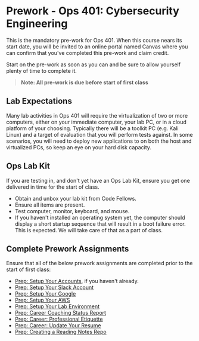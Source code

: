 # Prework - Ops 401: Cybersecurity Engineering

This is the mandatory pre-work for Ops 401. When this course nears its start date, you will be invited to an online portal named Canvas where you can confirm that you've completed this pre-work and claim credit.

Start on the pre-work as soon as you can and be sure to allow yourself plenty of time to complete it.

> **Note: All pre-work is due before start of first class**

## Lab Expectations 

Many lab activities in Ops 401 will require the virtualization of two or more computers, either on your immediate computer, your lab PC, or in a cloud platform of your choosing. Typically there will be a toolkit PC (e.g. Kali Linux) and a target of evaluation that you will perform tests against. In some scenarios, you will need to deploy new applications to on both the host and virtualized PCs, so keep an eye on your hard disk capacity.

## Ops Lab Kit

If you are testing in, and don't yet have an Ops Lab Kit, ensure you get one delivered in time for the start of class. 

- Obtain and unbox your lab kit from Code Fellows. 
- Ensure all items are present. 
- Test computer, monitor, keyboard, and mouse. 
- If you haven't installed an operating system yet, the computer should display a short startup sequence that will result in a boot failure error. This is expected. We will take care of that as a part of class. 

## Complete Prework Assignments

Ensure that all of the below prework assignments are completed prior to the start of first class:

- [Prep: Setup Your Accounts](/common_curriculum/prep_work/Setup_Your_Accounts), if you haven't already. 
- [Prep: Setup Your Slack Account](/common_curriculum/prep_work/Setup_Your_Slack_Account)
- [Prep: Setup Your Google](./setup-your-google)
- [Prep: Setup Your AWS](./account-setup-aws)
- [Prep: Setup Your Lab Environment](./setup-your-lab-environment)
- [Prep: Career Coaching Status Report](/common_curriculum/career_coaching/401/prework/status-report)
- [Prep: Career: Professional Etiquette](/common_curriculum/career_coaching/401/prework/professional-etiquette)
- [Prep: Career: Update Your Resume](/common_curriculum/career_coaching/401/prework/update-your-resume)
- [Prep: Creating a Reading Notes Repo](/common_curriculum/prep_work/Setup_Readings)
